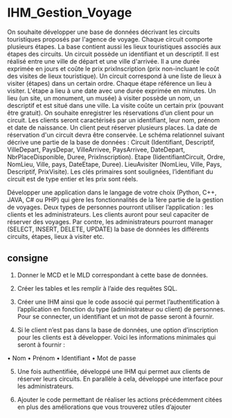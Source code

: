 
# IHM_Gestion_Voyage


On souhaite développer une base de données décrivant les circuits touristiques proposés par l'agence de 
voyage. Chaque circuit comporte plusieurs étapes. La base contient aussi les lieux touristiques associés aux 
étapes des circuits. Un circuit possède un identifiant et un descriptif. Il est réalisé entre une ville de départ et 
une ville d'arrivée. Il a une durée exprimée en jours et coûte le prix prixInscription (prix non-incluant le coût 
des visites de lieux touristique).
Un circuit correspond à une liste de lieux à visiter (étapes) dans un certain ordre. Chaque étape référence un 
lieu à visiter. L'étape a lieu à une date avec une durée exprimée en minutes. Un lieu (un site, un monument, 
un musée) à visiter possède un nom, un descriptif et est situé dans une ville. La visite coûte un certain prix 
(pouvant être gratuit).
On souhaite enregistrer les réservations d’un client pour un circuit. Les clients seront caractérisés par un 
identifiant, leur nom, prénom et date de naissance. Un client peut réserver plusieurs places. La date de 
réservation d'un circuit devra être conservée.
Le schéma relationnel suivant décrive une partie de la base de données :
Circuit (Identifiant, Descriptif, VilleDepart, PaysDepar, VilleArrivee, PaysArrivee,
DateDepart, NbrPlaceDisponible, Duree, PrixInscription).
Etape (IidentifiantCircuit, Ordre, NomLieu, Ville, pays, DateEtape, Duree).
LieuAvisiter (NomLieu, Ville, Pays, Descriptif, PrixVisite).
Les clés primaires sont soulignées, l’identifiant du circuit est de type entier et les prix sont réels.

Développer une application dans le langage de votre choix (Python, C++, JAVA, C# ou PHP) qui gère les 
fonctionnalités de la 1ère partie de la gestion de voyages.
Deux types de personnes pourront utiliser l’application : les clients et les administrateurs. Les clients auront 
pour seul capaciter de réserver des voyages. Par contre, les administrateurs pourront manager (SELECT, 
INSERT, DELETE, UPDATE) la base de données les différents circuits, étapes, lieux à visiter etc. 
## consigne

1. Donner le MCD et le MLD correspondant à cette base de données.

2. Créer les tables et les remplir à l’aide des requêtes SQL.

3. Créer une IHM ainsi que le code associé qui permet l’authentification à l’application en fonction du type (administrateur ou client) de personnes. Pour se connecter, un identifiant et un mot de passe seront à fournir.

4. Si le client n’est pas dans la base de données, une option d’inscription pour les clients est à développer. Voici les informations minimales qui seront à fournir :

• Nom
• Prénom
• Identifiant
• Mot de passe

5. Une fois authentifiée, développé une IHM qui permet aux clients de réserver leurs circuits. En parallèle à cela, développé une interface pour les administrateurs.

6. Ajouter le code permettant de réaliser les actions précédemment citées en plus des améliorations que vous trouverez utiles d’ajouter

